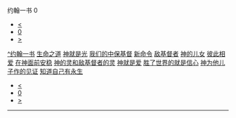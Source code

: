 ﻿





 约翰一书 0




* [<](bible/GEN01.md)
* [0](bible/1JN.md)
* [>](bible/GEN01.md)



[^](bible/index.md)[约翰一书](1JN01.htm#V0)
[生命之道](bible/1JN01.md#V0)
[神就是光](bible/1JN01.md#V4)
[我们的中保基督](bible/1JN02.md#V0)
[新命令](bible/1JN02.md#V6)
[敌基督者](bible/1JN02.md#V17)
[神的儿女](bible/1JN02.md#V27)
[彼此相爱](bible/1JN03.md#V10)
[在神面前安稳](bible/1JN03.md#V18)
[神的灵和敌基督者的灵](bible/1JN04.md#V0)
[神就是爱](bible/1JN04.md#V6)
[胜了世界的就是信心](bible/1JN05.md#V0)
[神为他儿子作的见证](bible/1JN05.md#V5)
[知道自己有永生](bible/1JN05.md#V12)

* [<](bible/GEN01.md)
* [0](bible/1JN.md)
* [>](bible/GEN01.md)





---









